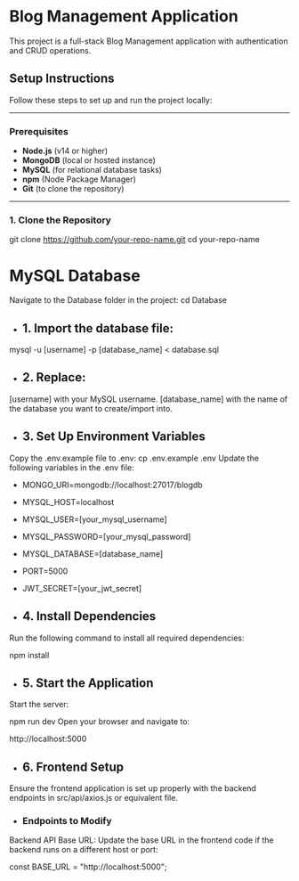 # Blog Management Application

This project is a full-stack Blog Management application with authentication and CRUD operations.

## Setup Instructions

Follow these steps to set up and run the project locally:

---

### Prerequisites
- **Node.js** (v14 or higher)
- **MongoDB** (local or hosted instance)
- **MySQL** (for relational database tasks)
- **npm** (Node Package Manager)
- **Git** (to clone the repository)

---

### 1. Clone the Repository

git clone https://github.com/your-repo-name.git
cd your-repo-name


# MySQL Database
Navigate to the Database folder in the project:
cd Database

- ## 1. Import the database file:
mysql -u [username] -p [database_name] < database.sql

- ## 2. Replace:
[username] with your MySQL username.
[database_name] with the name of the database you want to create/import into.


- ## 3. Set Up Environment Variables
Copy the .env.example file to .env:
cp .env.example .env
Update the following variables in the .env file:

- MONGO_URI=mongodb://localhost:27017/blogdb
- MYSQL_HOST=localhost
- MYSQL_USER=[your_mysql_username]
- MYSQL_PASSWORD=[your_mysql_password]
- MYSQL_DATABASE=[database_name]
- PORT=5000
- JWT_SECRET=[your_jwt_secret]

- ## 4. Install Dependencies
Run the following command to install all required dependencies:

npm install

- ## 5. Start the Application
Start the server:

npm run dev
Open your browser and navigate to:


http://localhost:5000

- ## 6. Frontend Setup
Ensure the frontend application is set up properly with the backend endpoints in src/api/axios.js or equivalent file.

- ### Endpoints to Modify
Backend API Base URL: Update the base URL in the frontend code if the backend runs on a different host or port:

const BASE_URL = "http://localhost:5000";

